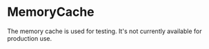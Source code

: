 # MemoryCache

The memory cache is used for testing. It's not currently available for production use.